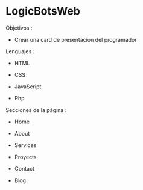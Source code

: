 # LogicBotsWeb

Objetivos : 

* Crear una card de presentación del programador

Lenguajes : 

* HTML

* CSS 

* JavaScript

* Php

Secciones de la página : 

* Home

* About

* Services

* Proyects

* Contact

* Blog 
